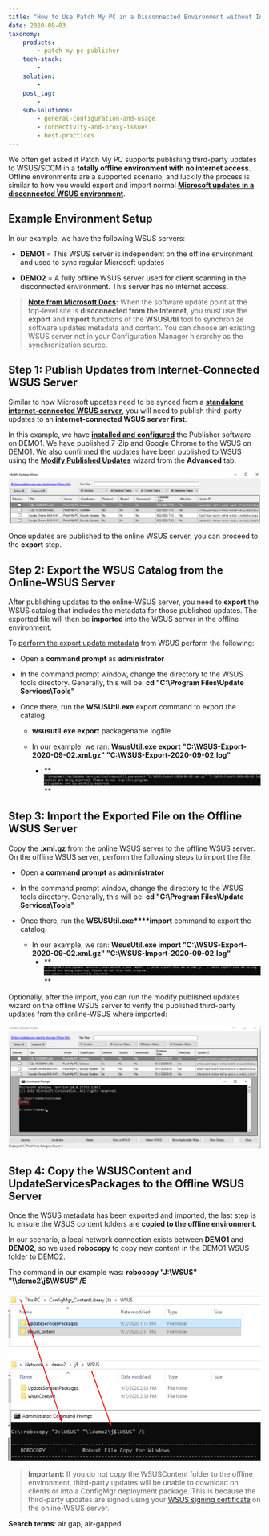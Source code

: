 ```yaml
---
title: "How to Use Patch My PC in a Disconnected Environment without Internet"
date: 2020-09-03
taxonomy:
    products:
        - patch-my-pc-publisher
    tech-stack:
        - 
    solution:
        - 
    post_tag:
        - 
    sub-solutions:
        - general-configuration-and-usage
        - connectivity-and-proxy-issues
        - best-practices
---
```


We often get asked if Patch My PC supports publishing third-party updates to WSUS/SCCM in a **totally offline environment with no internet access**. Offline environments are a supported scenario, and luckily the process is similar to how you would export and import normal **[Microsoft updates in a disconnected WSUS environment](https://docs.microsoft.com/en-us/mem/configmgr/sum/get-started/synchronize-software-updates-disconnected)**.

## Example Environment Setup

In our example, we have the following WSUS servers:

- **DEMO1** = This WSUS server is independent on the offline environment and used to sync regular Microsoft updates

- **DEMO2** = A fully offline WSUS server used for client scanning in the disconnected environment. This server has no internet access.

> **[Note from Microsoft Docs](https://docs.microsoft.com/en-us/mem/configmgr/sum/get-started/synchronize-software-updates-disconnected):** When the software update point at the top-level site is **disconnected from the Internet**, you must use the **export** and **import** functions of the **WSUSUtil** tool to synchronize software updates metadata and content. You can choose an existing WSUS server not in your Configuration Manager hierarchy as the synchronization source.

## Step 1: Publish Updates from Internet-Connected WSUS Server

Similar to how Microsoft updates need to be synced from a **[standalone internet-connected WSUS server](https://docs.microsoft.com/en-us/mem/configmgr/sum/get-started/synchronize-software-updates-disconnected)**, you will need to publish third-party updates to an **internet-connected WSUS server first**.

In this example, we have **[installed and configured](https://docs.microsoft.com/en-us/mem/configmgr/sum/get-started/synchronize-software-updates-disconnected)** the Publisher software on DEMO1. We have published 7-Zip and Google Chrome to the WSUS on DEMO1. We also confirmed the updates have been published to WSUS using the **[Modify Published Updates](/modify-published-third-party-updates-wizard)** wizard from the **Advanced** tab.

![Modify Published Updates to Confirm Published Updates for Offline WSUS](/_images/Modify-Published-Updates-to-Confirm-Published-Updates-for-Offline-WSUS.png "Modify Published Updates to Confirm Published Updates for Offline WSUS")

Once updates are published to the online WSUS server, you can proceed to the **export** step.

## Step 2: Export the WSUS Catalog from the Online-WSUS Server

After publishing updates to the online-WSUS server, you need to **export** the WSUS catalog that includes the metadata for those published updates. The exported file will then be **imported** into the WSUS server in the offline environment.

To [perform the export update metadata](https://docs.microsoft.com/en-us/mem/configmgr/sum/get-started/synchronize-software-updates-disconnected#to-export-software-updates-metadata-from-the-wsus-database-on-the-export-server) from WSUS perform the following:

- Open a **command prompt** as **administrator**

- In the command prompt window, change the directory to the WSUS tools directory. Generally, this will be: **cd "C:\\Program Files\\Update Services\\Tools"**

- Once there, run the **WSUSUtil.exe** export command to export the catalog.
    - **wsusutil.exe export** packagename logfile
    
    - In our example, we ran: **WsusUtil.exe export "C:\\WSUS-Export-2020-09-02.xml.gz" "C:\\WSUS-Export-2020-09-02.log"**
        - **
            ![WSUSUtil export WSUS Catalog](/_images/WSUSUtil-export-WSUS-Catalog.png "WSUSUtil export WSUS Catalog")
            **

## Step 3: Import the Exported File on the Offline WSUS Server

Copy the **.xml.gz** from the online WSUS server to the offline WSUS server. On the offline WSUS server, perform the following steps to import the file:

- Open a **command prompt** as **administrator**

- In the command prompt window, change the directory to the WSUS tools directory. Generally, this will be: **cd "C:\\Program Files\\Update Services\\Tools"**

- Once there, run the **WSUSUtil.exe****import** command to export the catalog.
    - In our example, we ran: **WsusUtil.exe import "C:\\WSUS-Export-2020-09-02.xml.gz" "C:\\WSUS-Import-2020-09-02.log"**
        - **
            ![WSUSUtil import WSUS Catalog](/_images/WSUSUtil-import-WSUS-Catalog.png "WSUSUtil import WSUS Catalog")
            **

Optionally, after the import, you can run the modify published updates wizard on the offline WSUS server to verify the published third-party updates from the online-WSUS where imported:

![View Published Updates on Offline WSUS](/_images/View-Published-Updates-on-Offline-WSUS.png "View Published Updates on Offline WSUS")

## Step 4: Copy the WSUSContent and UpdateServicesPackages to the Offline WSUS Server

Once the WSUS metadata has been exported and imported, the last step is to ensure the WSUS content folders are **copied to the offline environment**.

In our scenario, a local network connection exists between **DEMO1** and **DEMO2**, so we used **robocopy** to copy new content in the DEMO1 WSUS folder to DEMO2.

The command in our example was: **robocopy "J:\\WSUS" "\\\\demo2\\j$\\WSUS" /E**

![Copy WSUS Content Folder to Offline WSUS](/_images/Copy-WSUS-Content-Folder-to-Offline-WSUS.png "Copy WSUS Content Folder to Offline WSUS")

> **Important:** If you do not copy the WSUSContent folder to the offline environment, third-party updates will be unable to download on clients or into a ConfigMgr deployment package. This is because the third-party updates are signed using your [WSUS signing certificate](/wsus-signing-certificate-options-for-third-party-updates-in-configuration-manager) on the online-WSUS server.

**Search terms**: air gap, air-gapped